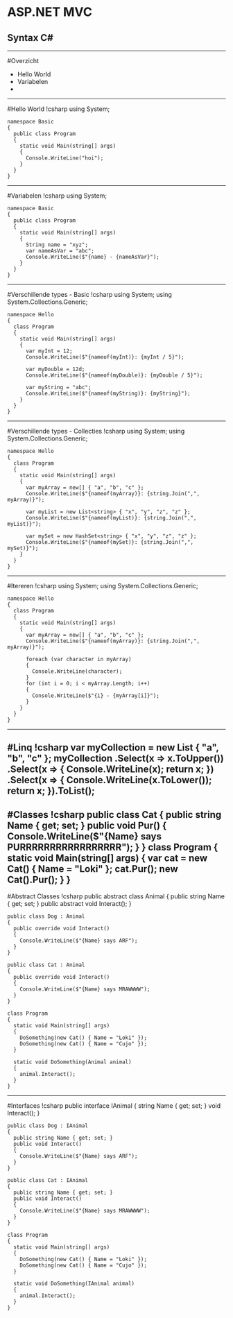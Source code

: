 # ASP.NET MVC
## Syntax C# 
---
#Overzicht
- Hello World
- Variabelen
- 
---
#Hello World
    !csharp
    using System;

    namespace Basic
    {
      public class Program
      {
        static void Main(string[] args)
        {
          Console.WriteLine("hoi");
        }
      }
    }

---
#Variabelen 
    !csharp
    using System;

    namespace Basic
    {
      public class Program
      {
        static void Main(string[] args)
        {
          String name = "xyz";
          var nameAsVar = "abc";
          Console.WriteLine($"{name} - {nameAsVar}");
        }
      }
    }

---
#Verschillende types - Basic
    !csharp
    using System;
    using System.Collections.Generic;

    namespace Hello
    {
      class Program
      {
        static void Main(string[] args)
        {
          var myInt = 12;
          Console.WriteLine($"{nameof(myInt)}: {myInt / 5}");

          var myDouble = 12d;
          Console.WriteLine($"{nameof(myDouble)}: {myDouble / 5}");

          var myString = "abc";
          Console.WriteLine($"{nameof(myString)}: {myString}");
        }
      }
    }
---
#Verschillende types - Collecties
    !csharp
    using System;
    using System.Collections.Generic;

    namespace Hello
    {
      class Program
      {
        static void Main(string[] args)
        {
          var myArray = new[] { "a", "b", "c" };
          Console.WriteLine($"{nameof(myArray)}: {string.Join(",", myArray)}");

          var myList = new List<string> { "x", "y", "z", "z" };
          Console.WriteLine($"{nameof(myList)}: {string.Join(",", myList)}");

          var mySet = new HashSet<string> { "x", "y", "z", "z" };
          Console.WriteLine($"{nameof(mySet)}: {string.Join(",", mySet)}");
        }
      }
    }

---
#Itereren
    !csharp
    using System;
    using System.Collections.Generic;

    namespace Hello
    {
      class Program
      {
        static void Main(string[] args)
        {
          var myArray = new[] { "a", "b", "c" };
          Console.WriteLine($"{nameof(myArray)}: {string.Join(",", myArray)}");

          foreach (var character in myArray)
          {
            Console.WriteLine(character);
          }
          for (int i = 0; i < myArray.Length; i++)
          {
            Console.WriteLine($"{i} - {myArray[i]}");
          }
        }
      }
    }

---
#Linq
    !csharp
    var myCollection = new List<string> { "a", "b", "c" };
    myCollection
    .Select(x => x.ToUpper())
    .Select(x =>
    {
      Console.WriteLine(x);
      return x;
    })
    .Select(x =>
    {
      Console.WriteLine(x.ToLower());
      return x;
    }).ToList();
---
#Classes
    !csharp
    public class Cat
    {
      public string Name { get; set; }
      public void Pur()
      {
        Console.WriteLine($"{Name} says PURRRRRRRRRRRRRRRRR");
      }
    }
    class Program
    {
      static void Main(string[] args)
      {
        var cat = new Cat() { Name = "Loki" };
        cat.Pur();
        new Cat().Pur();
      }
    }
---
#Abstract Classes
    !csharp
    public abstract class Animal
    {
      public string Name { get; set; }
      public abstract void Interact();
    }

    public class Dog : Animal
    {
      public override void Interact()
      {
        Console.WriteLine($"{Name} says ARF");
      }
    }
  
    public class Cat : Animal
    {
      public override void Interact()
      {
        Console.WriteLine($"{Name} says MRAWWWW");
      }
    }

    class Program
    {
      static void Main(string[] args)
      {
        DoSomething(new Cat() { Name = "Loki" });
        DoSomething(new Cat() { Name = "Cujo" });
      }

      static void DoSomething(Animal animal) 
      {
        animal.Interact();
      }
    }

---
#Interfaces
    !csharp
    public interface IAnimal
    {
      string Name { get; set; }
      void Interact();
    }

    public class Dog : IAnimal
    {
      public string Name { get; set; }
      public void Interact()
      {
        Console.WriteLine($"{Name} says ARF");
      }
    }

    public class Cat : IAnimal
    {
      public string Name { get; set; }
      public void Interact()
      {
        Console.WriteLine($"{Name} says MRAWWWW");
      }
    }

    class Program
    {
      static void Main(string[] args)
      {
        DoSomething(new Cat() { Name = "Loki" });
        DoSomething(new Cat() { Name = "Cujo" });
      }

      static void DoSomething(IAnimal animal)
      {
        animal.Interact();
      }
    }